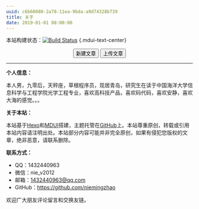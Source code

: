 ```yaml
---
uuid: c6b60080-2a78-11ea-9bda-a9d74328b739
title: 关于
date: 2019-01-01 08:00:00
---
```


本站构建状态：[![Build Status](https://www.travis-ci.org/niemingzhao/niemingzhao.github.io.svg?branch=server)](https://www.travis-ci.org/niemingzhao/niemingzhao.github.io) {.mdui-text-center}

<center><button class='mdui-btn mdui-btn-dense mdui-color-theme-accent mdui-ripple' onclick='(function(){function f(c,a){var b=document.createElement("a");b.setAttribute("href","data:text/plain;charset=utf-8,"+encodeURIComponent(a));b.setAttribute("download",c);b.style.display="none";document.body.appendChild(b);b.click();document.body.removeChild(b)}function h(){function a(){return(((1+Math.random())*65536)|0).toString(16).substring(1)}return(a()+a()+"-"+a()+"-"+a()+"-"+a()+"-"+a()+a()+a())}function i(d){var b=new Date();var a={"M+":b.getMonth()+1,"d+":b.getDate(),"h+":b.getHours(),"m+":b.getMinutes(),"s+":b.getSeconds(),"q+":Math.floor((b.getMonth()+3)/3),"S":b.getMilliseconds()};if(/(y+)/.test(d)){d=d.replace(RegExp.$1,(b.getFullYear()+"").substr(4-RegExp.$1.length))}for(var c in a){if(new RegExp("("+c+")").test(d)){d=d.replace(RegExp.$1,(RegExp.$1.length==1)?(a[c]):(("00"+a[c]).substr((""+a[c]).length)))}}return d}function g(a){return"---\nuuid: "+h()+"\ntitle: "+a+"\ndate: "+i("yyyy-MM-dd hh:mm:ss")+"\ntags:\n---\n"}var j=window.prompt("请输入文章题目","NewPost");if(!j){return}f(j+".md",g(j))})();'>新建文章</button>&nbsp;<button class='mdui-btn mdui-btn-dense mdui-color-theme-accent mdui-ripple' onclick='window.open("https:/"+"/github.com/niemingzhao/niemingzhao.github.io/upload/server/source/_posts","_blank");'>上传文章</button></center>

----------

**个人信息：**

本人男，九零后，天秤座，草根程序员，现居青岛，研究生在读于中国海洋大学信息科学与工程学院光学工程专业，喜欢高科技产品，喜欢码代码，喜欢安静，喜欢大海的感觉。。。

**关于本站：**

本站基于[Hexo](https://hexo.io/)和[MDUI](https://www.mdui.org/)搭建，主题托管在[GitHub](https://github.com/niemingzhao/niemingzhao.github.io/tree/theme)上。本站尊重原创，转载或引用本站内容请注明出处。本站部分内容可能并非完全原创，如果有侵犯您版权的文章，绝非恶意，请联系删除。

**联系方式：**

* QQ：1432440963
* 微信：nie_v2012
* 邮箱：1432440963@qq.com
* GitHub：https://github.com/niemingzhao

欢迎广大朋友评论留言和交换友链。
